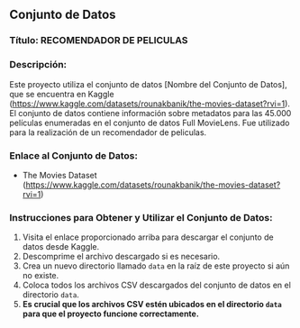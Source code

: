 ## Conjunto de Datos

### Título: RECOMENDADOR DE PELICULAS

### Descripción:
Este proyecto utiliza el conjunto de datos [Nombre del Conjunto de Datos], que se encuentra en Kaggle (https://www.kaggle.com/datasets/rounakbanik/the-movies-dataset?rvi=1). El conjunto de datos contiene información sobre metadatos para las 45.000 películas enumeradas en el conjunto de datos Full MovieLens. Fue utilizado para la realización de un recomendador de peliculas.

### Enlace al Conjunto de Datos:
- The Movies Dataset (https://www.kaggle.com/datasets/rounakbanik/the-movies-dataset?rvi=1)

### Instrucciones para Obtener y Utilizar el Conjunto de Datos:
1. Visita el enlace proporcionado arriba para descargar el conjunto de datos desde Kaggle.
2. Descomprime el archivo descargado si es necesario.
3. Crea un nuevo directorio llamado `data` en la raíz de este proyecto si aún no existe.
4. Coloca todos los archivos CSV descargados del conjunto de datos en el directorio `data`.
5. **Es crucial que los archivos CSV estén ubicados en el directorio `data` para que el proyecto funcione correctamente.**